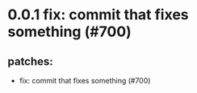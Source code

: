 # 0.0.1 fix: commit that fixes something (#700)

## patches:
* fix: commit that fixes something (#700)

